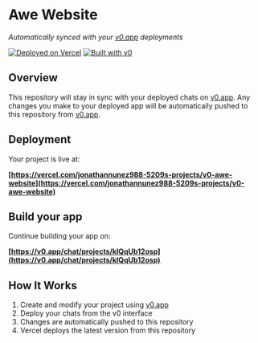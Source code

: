# Awe Website

*Automatically synced with your [v0.app](https://v0.app) deployments*

[![Deployed on Vercel](https://img.shields.io/badge/Deployed%20on-Vercel-black?style=for-the-badge&logo=vercel)](https://vercel.com/jonathannunez988-5209s-projects/v0-awe-website)
[![Built with v0](https://img.shields.io/badge/Built%20with-v0.app-black?style=for-the-badge)](https://v0.app/chat/projects/klQqUb12osp)

## Overview

This repository will stay in sync with your deployed chats on [v0.app](https://v0.app).
Any changes you make to your deployed app will be automatically pushed to this repository from [v0.app](https://v0.app).

## Deployment

Your project is live at:

**[https://vercel.com/jonathannunez988-5209s-projects/v0-awe-website](https://vercel.com/jonathannunez988-5209s-projects/v0-awe-website)**

## Build your app

Continue building your app on:

**[https://v0.app/chat/projects/klQqUb12osp](https://v0.app/chat/projects/klQqUb12osp)**

## How It Works

1. Create and modify your project using [v0.app](https://v0.app)
2. Deploy your chats from the v0 interface
3. Changes are automatically pushed to this repository
4. Vercel deploys the latest version from this repository
